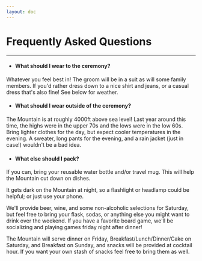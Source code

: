 ```yaml
---
layout: doc
---
```

# Frequently Asked Questions

---
- #### What should I wear to the ceremony?
Whatever you feel best in! The groom will be in a suit as will some family members. If you'd rather dress down to a nice shirt and jeans, or a casual dress that's also fine! See below for weather.

- #### What should I wear outside of the ceremony?
The Mountain is at roughly 4000ft above sea level! Last year around this time, the highs were in the upper 70s and the lows were in the low 60s. Bring lighter clothes for the day, but expect cooler temperatures in the evening.
A sweater, long pants for the evening, and a rain jacket (just in case!) wouldn't be a bad idea.

- #### What else should I pack?
If you can, bring your reusable water bottle and/or travel mug. This will help the Mountain cut down on dishes.

It gets dark on the Mountain at night, so a flashlight or headlamp could be helpful; or just use your phone.

We'll provide beer, wine, and some non-alcoholic selections for Saturday, but feel free to bring your flask, sodas, or anything else you
might want to drink over the weekend. If you have a favorite board game, we'll be socializing and playing games friday night after dinner!

The Mountain will serve dinner on Friday, Breakfast/Lunch/Dinner/Cake on Saturday, and Breakfast on Sunday, and snacks will be provided at cocktail hour. If you want your own stash of snacks feel free to bring them as well.
